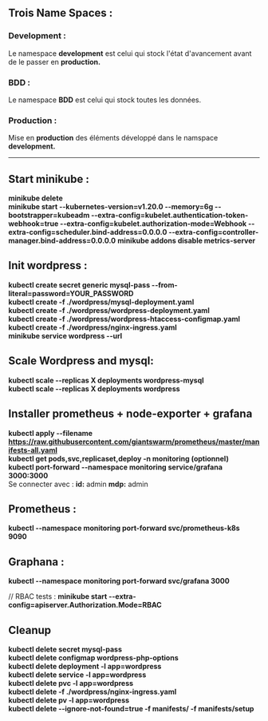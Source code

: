 ## Trois Name Spaces :
### **Development :**
Le namespace **development** est celui qui stock l'état d'avancement avant de le passer en **production.**

### **BDD :**
Le namespace **BDD** est celui qui stock toutes les données.

### **Production :**
Mise en **production** des éléments développé dans le namspace **development.**

------------------------

## **Start minikube :**
**minikube delete** </br>
**minikube start --kubernetes-version=v1.20.0 --memory=6g --bootstrapper=kubeadm --extra-config=kubelet.authentication-token-webhook=true --extra-config=kubelet.authorization-mode=Webhook --extra-config=scheduler.bind-address=0.0.0.0 --extra-config=controller-manager.bind-address=0.0.0.0**
**minikube addons disable metrics-server**

## **Init wordpress :**
**kubectl create secret generic mysql-pass --from-literal=password=YOUR_PASSWORD** </br>
**kubectl create -f ./wordpress/mysql-deployment.yaml** </br>
**kubectl create -f ./wordpress/wordpress-deployment.yaml** </br>
**kubectl create -f ./wordpress/wordpress-htaccess-configmap.yaml** </br>
**kubectl create -f ./wordpress/nginx-ingress.yaml** </br>
**minikube service wordpress --url**

## **Scale Wordpress and mysql:**
**kubectl scale --replicas X deployments wordpress-mysql** </br>
**kubectl scale --replicas X deployments wordpress**

## **Installer prometheus + node-exporter + grafana**
**kubectl apply --filename https://raw.githubusercontent.com/giantswarm/prometheus/master/manifests-all.yaml** </br>
**kubectl get pods,svc,replicaset,deploy -n monitoring (optionnel)** </br>
**kubectl port-forward --namespace monitoring service/grafana 3000:3000** </br>
Se connecter avec :
**id:** admin
**mdp:** admin


## **Prometheus :**
**kubectl --namespace monitoring port-forward svc/prometheus-k8s 9090**

## **Graphana :**
**kubectl --namespace monitoring port-forward svc/grafana 3000**

// RBAC tests :
**minikube start --extra-config=apiserver.Authorization.Mode=RBAC**


## **Cleanup**
**kubectl delete secret mysql-pass** </br>
**kubectl delete configmap wordpress-php-options** </br>
**kubectl delete deployment -l app=wordpress** </br>
**kubectl delete service -l app=wordpress** </br>
**kubectl delete pvc -l app=wordpress** </br>
**kubectl delete -f ./wordpress/nginx-ingress.yaml** </br>
**kubectl delete pv -l app=wordpress** </br>
**kubectl delete --ignore-not-found=true -f manifests/ -f manifests/setup**
